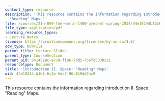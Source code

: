 ```yaml
---
content_type: resource
description: 'This resource contains the information regarding Introduction II. Space:
  "Reading" Maps.'
file: /courses/21h-009-the-world-1400-present-spring-2014/44e19244b1b16c1e5ec796c819dd7ac9_MIT21H_009S14_Lec_2.pdf
file_type: application/pdf
learning_resource_types:
- Lecture Notes
license: https://creativecommons.org/licenses/by-nc-sa/4.0/
ocw_type: OCWFile
parent_title: Lecture Slides
parent_type: CourseSection
parent_uid: 6414518c-9779-ff96-7dd5-75efc5330c31
resourcetype: Document
title: 'Introduction II. Space: "Reading" Maps'
uid: 44e19244-b1b1-6c1e-5ec7-96c819dd7ac9
---
```

This resource contains the information regarding Introduction II. Space: "Reading" Maps.